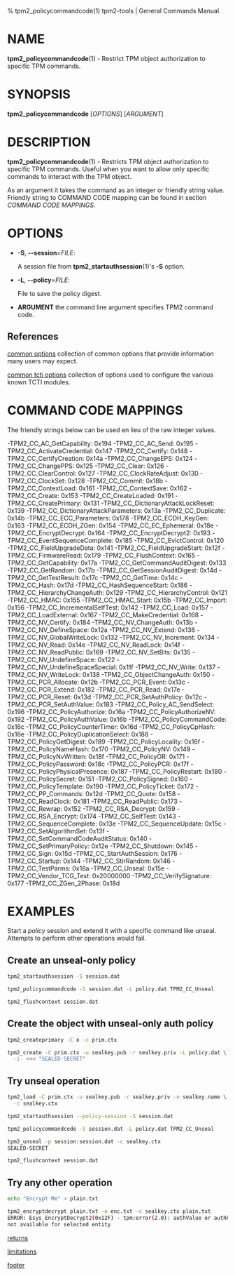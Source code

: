 % tpm2_policycommandcode(1) tpm2-tools | General Commands Manual

# NAME

**tpm2_policycommandcode**(1) - Restrict TPM object authorization to specific
TPM commands.

# SYNOPSIS

**tpm2_policycommandcode** [*OPTIONS*] [*ARGUMENT*]

# DESCRIPTION

**tpm2_policycommandcode**(1) - Restricts TPM object authorization to specific
TPM commands. Useful when you want to allow only specific commands to interact
with the TPM object.

As an argument it takes the command as an integer or friendly string value.
Friendly string to COMMAND CODE mapping can be found in section
*COMMAND CODE MAPPINGS*.

# OPTIONS

  * **-S**, **\--session**=_FILE_:

    A session file from **tpm2_startauthsession**(1)'s **-S** option.

  * **-L**, **\--policy**=_FILE_:

    File to save the policy digest.

  * **ARGUMENT** the command line argument specifies TPM2 command code.

## References

[common options](common/options.md) collection of common options that provide
information many users may expect.

[common tcti options](common/tcti.md) collection of options used to configure
the various known TCTI modules.

<!-- Generated Via (requires minor hand tweaks still)
IFS=$'\n'
for c in `grep TPM2_CC_ ./include/tss2/tss2_tpm2_types.h`; do
  n=`echo $c | awk {'print $4'} | sed s/\)// | sed s/0x00000/0x/`
  p=`echo $c |awk {'print$2'} | cut -d'_' -f3- | sed s/_//g | tr '[:upper:]' '[:lower:]'`
  echo "  -$p: $n"
done;
-->

# COMMAND CODE MAPPINGS

The friendly strings below can be used en lieu of the raw integer values.

  -TPM2\_CC\_AC\_GetCapability: 0x194
  -TPM2\_CC\_AC\_Send: 0x195
  -TPM2\_CC\_ActivateCredential: 0x147
  -TPM2\_CC\_Certify: 0x148
  -TPM2\_CC\_CertifyCreation: 0x14a
  -TPM2\_CC\_ChangeEPS: 0x124
  -TPM2\_CC\_ChangePPS: 0x125
  -TPM2\_CC\_Clear: 0x126
  -TPM2\_CC\_ClearControl: 0x127
  -TPM2\_CC\_ClockRateAdjust: 0x130
  -TPM2\_CC\_ClockSet: 0x128
  -TPM2\_CC\_Commit: 0x18b
  -TPM2\_CC\_ContextLoad: 0x161
  -TPM2\_CC\_ContextSave: 0x162
  -TPM2\_CC\_Create: 0x153
  -TPM2\_CC\_CreateLoaded: 0x191
  -TPM2\_CC\_CreatePrimary: 0x131
  -TPM2\_CC\_DictionaryAttackLockReset: 0x139
  -TPM2\_CC\_DictionaryAttackParameters: 0x13a
  -TPM2\_CC\_Duplicate: 0x14b
  -TPM2\_CC\_ECC\_Parameters: 0x178
  -TPM2\_CC\_ECDH\_KeyGen: 0x163
  -TPM2\_CC\_ECDH\_ZGen: 0x154
  -TPM2\_CC\_EC\_Ephemeral: 0x18e
  -TPM2\_CC\_EncryptDecrypt: 0x164
  -TPM2\_CC\_EncryptDecrypt2: 0x193
  -TPM2\_CC\_EventSequenceComplete: 0x185
  -TPM2\_CC\_EvictControl: 0x120
  -TPM2\_CC\_FieldUpgradeData: 0x141
  -TPM2\_CC\_FieldUpgradeStart: 0x12f
  -TPM2\_CC\_FirmwareRead: 0x179
  -TPM2\_CC\_FlushContext: 0x165
  -TPM2\_CC\_GetCapability: 0x17a
  -TPM2\_CC\_GetCommandAuditDigest: 0x133
  -TPM2\_CC\_GetRandom: 0x17b
  -TPM2\_CC\_GetSessionAuditDigest: 0x14d
  -TPM2\_CC\_GetTestResult: 0x17c
  -TPM2\_CC\_GetTime: 0x14c
  -TPM2\_CC\_Hash: 0x17d
  -TPM2\_CC\_HashSequenceStart: 0x186
  -TPM2\_CC\_HierarchyChangeAuth: 0x129
  -TPM2\_CC\_HierarchyControl: 0x121
  -TPM2\_CC\_HMAC: 0x155
  -TPM2\_CC\_HMAC\_Start: 0x15b
  -TPM2\_CC\_Import: 0x156
  -TPM2\_CC\_IncrementalSelfTest: 0x142
  -TPM2\_CC\_Load: 0x157
  -TPM2\_CC\_LoadExternal: 0x167
  -TPM2\_CC\_MakeCredential: 0x168
  -TPM2\_CC\_NV\_Certify: 0x184
  -TPM2\_CC\_NV\_ChangeAuth: 0x13b
  -TPM2\_CC\_NV\_DefineSpace: 0x12a
  -TPM2\_CC\_NV\_Extend: 0x136
  -TPM2\_CC\_NV\_GlobalWriteLock: 0x132
  -TPM2\_CC\_NV\_Increment: 0x134
  -TPM2\_CC\_NV\_Read: 0x14e
  -TPM2\_CC\_NV\_ReadLock: 0x14f
  -TPM2\_CC\_NV\_ReadPublic: 0x169
  -TPM2\_CC\_NV\_SetBits: 0x135
  -TPM2\_CC\_NV\_UndefineSpace: 0x122
  -TPM2\_CC\_NV\_UndefineSpaceSpecial: 0x11f
  -TPM2\_CC\_NV\_Write: 0x137
  -TPM2\_CC\_NV\_WriteLock: 0x138
  -TPM2\_CC\_ObjectChangeAuth: 0x150
  -TPM2\_CC\_PCR\_Allocate: 0x12b
  -TPM2\_CC\_PCR\_Event: 0x13c
  -TPM2\_CC\_PCR\_Extend: 0x182
  -TPM2\_CC\_PCR\_Read: 0x17e
  -TPM2\_CC\_PCR\_Reset: 0x13d
  -TPM2\_CC\_PCR\_SetAuthPolicy: 0x12c
  -TPM2\_CC\_PCR\_SetAuthValue: 0x183
  -TPM2\_CC\_Policy\_AC\_SendSelect: 0x196
  -TPM2\_CC\_PolicyAuthorize: 0x16a
  -TPM2\_CC\_PolicyAuthorizeNV: 0x192
  -TPM2\_CC\_PolicyAuthValue: 0x16b
  -TPM2\_CC\_PolicyCommandCode: 0x16c
  -TPM2\_CC\_PolicyCounterTimer: 0x16d
  -TPM2\_CC\_PolicyCpHash: 0x16e
  -TPM2\_CC\_PolicyDuplicationSelect: 0x188
  -TPM2\_CC\_PolicyGetDigest: 0x189
  -TPM2\_CC\_PolicyLocality: 0x16f
  -TPM2\_CC\_PolicyNameHash: 0x170
  -TPM2\_CC\_PolicyNV: 0x149
  -TPM2\_CC\_PolicyNvWritten: 0x18f
  -TPM2\_CC\_PolicyOR: 0x171
  -TPM2\_CC\_PolicyPassword: 0x18c
  -TPM2\_CC\_PolicyPCR: 0x17f
  -TPM2\_CC\_PolicyPhysicalPresence: 0x187
  -TPM2\_CC\_PolicyRestart: 0x180
  -TPM2\_CC\_PolicySecret: 0x151
  -TPM2\_CC\_PolicySigned: 0x160
  -TPM2\_CC\_PolicyTemplate: 0x190
  -TPM2\_CC\_PolicyTicket: 0x172
  -TPM2\_CC\_PP\_Commands: 0x12d
  -TPM2\_CC\_Quote: 0x158
  -TPM2\_CC\_ReadClock: 0x181
  -TPM2\_CC\_ReadPublic: 0x173
  -TPM2\_CC\_Rewrap: 0x152
  -TPM2\_CC\_RSA\_Decrypt: 0x159
  -TPM2\_CC\_RSA\_Encrypt: 0x174
  -TPM2\_CC\_SelfTest: 0x143
  -TPM2\_CC\_SequenceComplete: 0x13e
  -TPM2\_CC\_SequenceUpdate: 0x15c
  -TPM2\_CC\_SetAlgorithmSet: 0x13f
  -TPM2\_CC\_SetCommandCodeAuditStatus: 0x140
  -TPM2\_CC\_SetPrimaryPolicy: 0x12e
  -TPM2\_CC\_Shutdown: 0x145
  -TPM2\_CC\_Sign: 0x15d
  -TPM2\_CC\_StartAuthSession: 0x176
  -TPM2\_CC\_Startup: 0x144
  -TPM2\_CC\_StirRandom: 0x146
  -TPM2\_CC\_TestParms: 0x18a
  -TPM2\_CC\_Unseal: 0x15e
  -TPM2\_CC\_Vendor\_TCG\_Test: 0x20000000
  -TPM2\_CC\_VerifySignature: 0x177
  -TPM2\_CC\_ZGen\_2Phase: 0x18d

# EXAMPLES

Start a *policy* session and extend it with a specific command like unseal.
Attempts to perform other operations would fail.

## Create an unseal-only policy
```bash
tpm2_startauthsession -S session.dat

tpm2_policycommandcode -S session.dat -L policy.dat TPM2_CC_Unseal

tpm2_flushcontext session.dat
```

## Create the object with unseal-only auth policy
```bash
tpm2_createprimary -C o -c prim.ctx

tpm2_create -C prim.ctx -u sealkey.pub -r sealkey.priv -L policy.dat \
  -i- <<< "SEALED-SECRET"
```

## Try unseal operation
```bash
tpm2_load -C prim.ctx -u sealkey.pub -r sealkey.priv -n sealkey.name \
  -c sealkey.ctx

tpm2_startauthsession --policy-session -S session.dat

tpm2_policycommandcode -S session.dat -L policy.dat TPM2_CC_Unseal

tpm2_unseal -p session:session.dat -c sealkey.ctx
SEALED-SECRET

tpm2_flushcontext session.dat
```

## Try any other operation
```bash
echo "Encrypt Me" > plain.txt

tpm2_encryptdecrypt plain.txt -o enc.txt -c sealkey.ctx plain.txt
ERROR: Esys_EncryptDecrypt2(0x12F) - tpm:error(2.0): authValue or authPolicy is
not available for selected entity
```

[returns](common/returns.md)

[limitations](common/policy-limitations.md)

[footer](common/footer.md)

